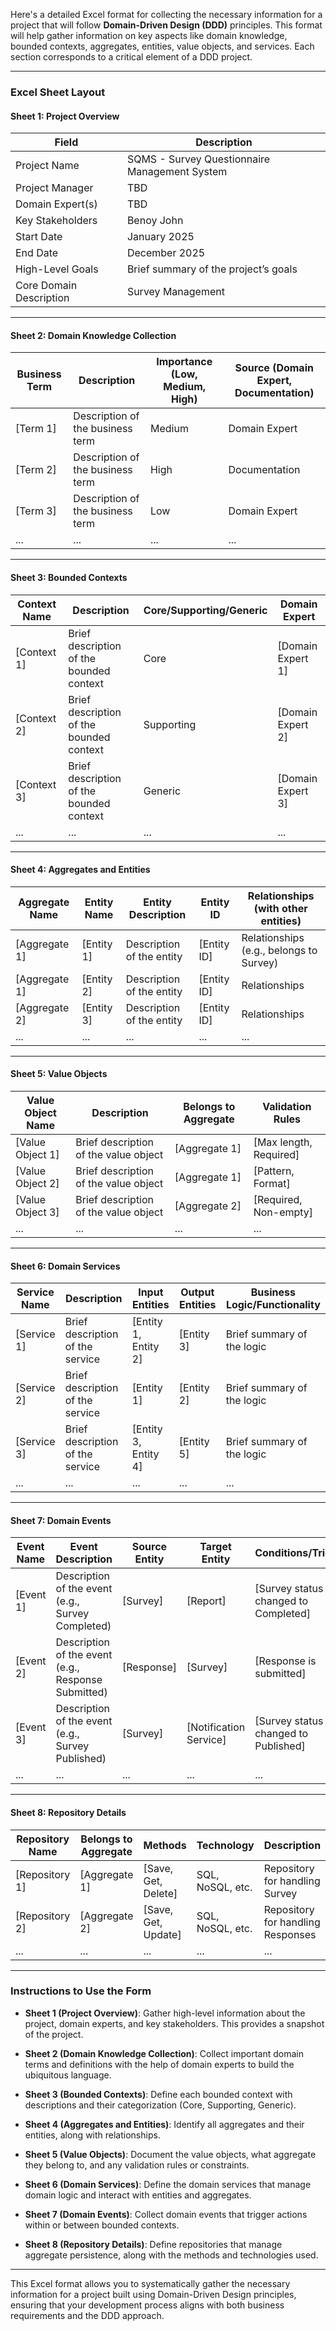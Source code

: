 Here's a detailed Excel format for collecting the necessary information for a project that will follow **Domain-Driven Design (DDD)** principles. This format will help gather information on key aspects like domain knowledge, bounded contexts, aggregates, entities, value objects, and services. Each section corresponds to a critical element of a DDD project.

---

### **Excel Sheet Layout**

#### **Sheet 1: Project Overview**
| **Field**                  | **Description**                                      |
|----------------------------|------------------------------------------------------|
| Project Name                | SQMS - Survey Questionnaire Management System       |
| Project Manager             | TBD                                                 |
| Domain Expert(s)            | TBD                                                 |
| Key Stakeholders            | Benoy John                                          |
| Start Date                  | January 2025                                        |
| End Date                    | December 2025                                       |
| High-Level Goals            | Brief summary of the project’s goals                |
| Core Domain Description     | Survey Management                                   |

---

#### **Sheet 2: Domain Knowledge Collection**
| **Business Term**           | **Description**                                      | **Importance (Low, Medium, High)** | **Source (Domain Expert, Documentation)** |
|----------------------------|------------------------------------------------------|------------------------------------|------------------------------------------|
| [Term 1]                    | Description of the business term                     | Medium                             | Domain Expert                            |
| [Term 2]                    | Description of the business term                     | High                               | Documentation                            |
| [Term 3]                    | Description of the business term                     | Low                                | Domain Expert                            |
| ...                         | ...                                                  | ...                                | ...                                      |

---

#### **Sheet 3: Bounded Contexts**
| **Context Name**            | **Description**                                      | **Core/Supporting/Generic**        | **Domain Expert**                       |
|----------------------------|------------------------------------------------------|------------------------------------|------------------------------------------|
| [Context 1]                 | Brief description of the bounded context             | Core                               | [Domain Expert 1]                        |
| [Context 2]                 | Brief description of the bounded context             | Supporting                         | [Domain Expert 2]                        |
| [Context 3]                 | Brief description of the bounded context             | Generic                            | [Domain Expert 3]                        |
| ...                         | ...                                                  | ...                                | ...                                      |

---

#### **Sheet 4: Aggregates and Entities**
| **Aggregate Name**          | **Entity Name**              | **Entity Description**                              | **Entity ID** | **Relationships (with other entities)** |
|----------------------------|------------------------------|----------------------------------------------------|---------------|----------------------------------------|
| [Aggregate 1]               | [Entity 1]                   | Description of the entity                          | [Entity ID]   | Relationships (e.g., belongs to Survey) |
| [Aggregate 1]               | [Entity 2]                   | Description of the entity                          | [Entity ID]   | Relationships                          |
| [Aggregate 2]               | [Entity 3]                   | Description of the entity                          | [Entity ID]   | Relationships                          |
| ...                         | ...                          | ...                                                | ...           | ...                                    |

---

#### **Sheet 5: Value Objects**
| **Value Object Name**       | **Description**                                      | **Belongs to Aggregate**            | **Validation Rules**                   |
|----------------------------|------------------------------------------------------|-------------------------------------|----------------------------------------|
| [Value Object 1]            | Brief description of the value object                | [Aggregate 1]                       | [Max length, Required]                 |
| [Value Object 2]            | Brief description of the value object                | [Aggregate 1]                       | [Pattern, Format]                      |
| [Value Object 3]            | Brief description of the value object                | [Aggregate 2]                       | [Required, Non-empty]                  |
| ...                         | ...                                                  | ...                                 | ...                                    |

---

#### **Sheet 6: Domain Services**
| **Service Name**            | **Description**                                      | **Input Entities**                  | **Output Entities**                   | **Business Logic/Functionality**       |
|----------------------------|------------------------------------------------------|-------------------------------------|---------------------------------------|---------------------------------------|
| [Service 1]                 | Brief description of the service                     | [Entity 1, Entity 2]                | [Entity 3]                            | Brief summary of the logic            |
| [Service 2]                 | Brief description of the service                     | [Entity 1]                          | [Entity 2]                            | Brief summary of the logic            |
| [Service 3]                 | Brief description of the service                     | [Entity 3, Entity 4]                | [Entity 5]                            | Brief summary of the logic            |
| ...                         | ...                                                  | ...                                 | ...                                   | ...                                   |

---

#### **Sheet 7: Domain Events**
| **Event Name**              | **Event Description**                                | **Source Entity**                   | **Target Entity**                     | **Conditions/Triggers**               |
|----------------------------|------------------------------------------------------|-------------------------------------|---------------------------------------|---------------------------------------|
| [Event 1]                   | Description of the event (e.g., Survey Completed)    | [Survey]                            | [Report]                              | [Survey status changed to Completed]  |
| [Event 2]                   | Description of the event (e.g., Response Submitted)  | [Response]                          | [Survey]                              | [Response is submitted]               |
| [Event 3]                   | Description of the event (e.g., Survey Published)    | [Survey]                            | [Notification Service]                | [Survey status changed to Published]  |
| ...                         | ...                                                  | ...                                 | ...                                   | ...                                   |

---

#### **Sheet 8: Repository Details**
| **Repository Name**         | **Belongs to Aggregate**                             | **Methods**                         | **Technology**                        | **Description**                      |
|----------------------------|------------------------------------------------------|-------------------------------------|---------------------------------------|--------------------------------------|
| [Repository 1]              | [Aggregate 1]                                        | [Save, Get, Delete]                 | SQL, NoSQL, etc.                      | Repository for handling Survey       |
| [Repository 2]              | [Aggregate 2]                                        | [Save, Get, Update]                 | SQL, NoSQL, etc.                      | Repository for handling Responses    |
| ...                         | ...                                                  | ...                                 | ...                                   | ...                                  |

---

### Instructions to Use the Form

- **Sheet 1 (Project Overview)**: Gather high-level information about the project, domain experts, and key stakeholders. This provides a snapshot of the project.
  
- **Sheet 2 (Domain Knowledge Collection)**: Collect important domain terms and definitions with the help of domain experts to build the ubiquitous language.

- **Sheet 3 (Bounded Contexts)**: Define each bounded context with descriptions and their categorization (Core, Supporting, Generic).

- **Sheet 4 (Aggregates and Entities)**: Identify all aggregates and their entities, along with relationships.

- **Sheet 5 (Value Objects)**: Document the value objects, what aggregate they belong to, and any validation rules or constraints.

- **Sheet 6 (Domain Services)**: Define the domain services that manage domain logic and interact with entities and aggregates.

- **Sheet 7 (Domain Events)**: Collect domain events that trigger actions within or between bounded contexts.

- **Sheet 8 (Repository Details)**: Define repositories that manage aggregate persistence, along with the methods and technologies used.

---

This Excel format allows you to systematically gather the necessary information for a project built using Domain-Driven Design principles, ensuring that your development process aligns with both business requirements and the DDD approach.
